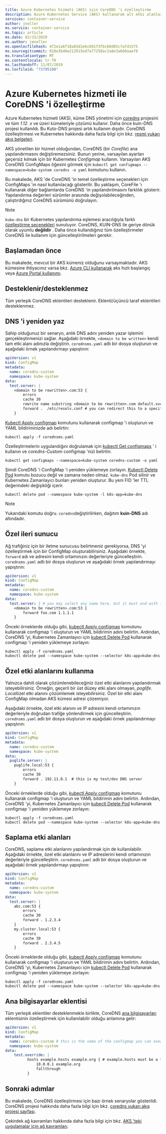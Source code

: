 ```yaml
---
title: Azure Kubernetes hizmeti (AKS) için CoreDNS 'i özelleştirme
description: Azure Kubernetes Service (AKS) kullanarak alt etki alanları eklemek veya özel DNS uç noktalarını genişletmek için CoreDNS 'i özelleştirmeyi öğrenin
services: container-service
author: jnoller
ms.service: container-service
ms.topic: article
ms.date: 03/15/2019
ms.author: jenoller
ms.openlocfilehash: 4f2e1a6f18a83d1e6c691f3fbcb0d85c7afd1575
ms.sourcegitcommit: 018e3b40e212915ed7a77258ac2a8e3a660aaef8
ms.translationtype: MT
ms.contentlocale: tr-TR
ms.lasthandoff: 11/07/2019
ms.locfileid: "73795100"
---
```

# <a name="customize-coredns-with-azure-kubernetes-service"></a>Azure Kubernetes hizmeti ile CoreDNS 'i özelleştirme

Azure Kubernetes hizmeti (AKS), küme DNS yönetimi için [coredns][coredns] projesini ve tüm *1.12. x* ve üzeri kümeleriyle çözümü kullanır. Daha önce kuin-DNS projesi kullanıldı. Bu Kuto-DNS projesi artık kullanım dışıdır. CoreDNS özelleştirmesi ve Kubernetes hakkında daha fazla bilgi için bkz. [resmi yukarı akış belgeleri][corednsk8s].

AKS yönetilen bir hizmet olduğundan, CoreDNS (bir *Corefile*) ana yapılandırmasını değiştiremezsiniz. Bunun yerine, varsayılan ayarları geçersiz kılmak için bir Kubernetes *Configmap* kullanın. Varsayılan AKS CoreDNS ConfigMaps öğesini görmek için `kubectl get configmaps --namespace=kube-system coredns -o yaml` komutunu kullanın.

Bu makalede, AKS 'de CoreDNS 'in temel özelleştirme seçenekleri için ConfigMaps 'ın nasıl kullanılacağı gösterilir. Bu yaklaşım, CoreFile 'ı kullanarak diğer bağlamlarda CoreDNS 'in yapılandırılmasını farklılık gösterir. Yapılandırma değerleri sürümler arasında değişolabileceğinden, çalıştırdığınız CoreDNS sürümünü doğrulayın.

> [!NOTE]
> `kube-dns` bir Kubernetes yapılandırma eşlemesi aracılığıyla farklı [özelleştirme seçenekleri][kubednsblog] sunuluyor. CoreDNS, KUIN-DNS ile geriye dönük olarak uyumlu **değildir** . Daha önce kullandığınız tüm özelleştirmeler CoreDNS ile kullanım için güncelleştirilmeleri gerekir.

## <a name="before-you-begin"></a>Başlamadan önce

Bu makalede, mevcut bir AKS kümeniz olduğunu varsaymaktadır. AKS kümesine ihtiyacınız varsa bkz. [Azure CLI kullanarak][aks-quickstart-cli] aks hızlı başlangıç veya [Azure Portal kullanımı][aks-quickstart-portal].

## <a name="what-is-supportedunsupported"></a>Desteklenir/desteklenmez

Tüm yerleşik CoreDNS eklentileri desteklenir. Eklenti/üçüncü taraf eklentileri desteklenmez.

## <a name="rewrite-dns"></a>DNS 'i yeniden yaz

Sahip olduğunuz bir senaryo, anlık DNS adını yeniden yazar işlemini gerçekleştirmenizi sağlar. Aşağıdaki örnekte, `<domain to be written>` kendi tam etki alanı adınızla değiştirin. `corednsms.yaml` adlı bir dosya oluşturun ve aşağıdaki örnek yapılandırmayı yapıştırın:

```yaml
apiVersion: v1
kind: ConfigMap
metadata:
  name: coredns-custom
  namespace: kube-system
data:
  test.server: |
    <domain to be rewritten>.com:53 {
        errors
        cache 30
        rewrite name substring <domain to be rewritten>.com default.svc.cluster.local
        forward .  /etc/resolv.conf # you can redirect this to a specific DNS server such as 10.0.0.10
    }
```

[Kubectl Apply configmap][kubectl-apply] komutunu kullanarak configmap 'i oluşturun ve YAML bildiriminizde adı belirtin:

```console
kubectl apply -f corednsms.yaml
```

Özelleştirmelerin uygulandığını doğrulamak için [kubectl Get configmaps][kubectl-get] ' i kullanın ve *coredns-Custom* configmap 'nizi belirtin:

```
kubectl get configmaps --namespace=kube-system coredns-custom -o yaml
```

Şimdi CoreDNS 'i ConfigMap 'i yeniden yüklemeye zorlayın. [Kubectl Delete Pod][kubectl delete] komutu bozucu değil ve zamana neden olmaz. `kube-dns` Pod silinir ve Kubernetes Zamanlayıcı bunları yeniden oluşturur. Bu yeni FID 'ler TTL değerindeki değişikliği içerir.

```console
kubectl delete pod --namespace kube-system -l k8s-app=kube-dns
```

> [!Note]
> Yukarıdaki komutu doğru. `coredns`değiştirilirken, dağıtım **kuin-DNS** adı altındadır.

## <a name="custom-forward-server"></a>Özel ileri sunucu

Ağ trafiğiniz için bir iletme sunucusu belirtmeniz gerekiyorsa, DNS 'yi özelleştirmek için bir ConfigMap oluşturabilirsiniz. Aşağıdaki örnekte, `forward` adı ve adresini kendi ortamınızın değerleriyle güncelleştirin. `corednsms.yaml` adlı bir dosya oluşturun ve aşağıdaki örnek yapılandırmayı yapıştırın:

```yaml
apiVersion: v1
kind: ConfigMap
metadata:
  name: coredns-custom
  namespace: kube-system
data:
  test.server: | # you may select any name here, but it must end with the .server file extension
    <domain to be rewritten>.com:53 {
        forward foo.com 1.1.1.1
    }
```

Önceki örneklerde olduğu gibi, [kubectl Apply configmap][kubectl-apply] komutunu kullanarak configmap 'i oluşturun ve YAML bildirimin adını belirtin. Ardından, CoreDNS 'yi, Kubernetes Zamanlayıcı için [kubectl Delete Pod][kubectl delete] kullanarak configmap 'i yeniden yüklemeye zorlayın:

```console
kubectl apply -f corednsms.yaml
kubectl delete pod --namespace kube-system --selector k8s-app=kube-dns
```

## <a name="use-custom-domains"></a>Özel etki alanlarını kullanma

Yalnızca dahili olarak çözümlenebileceğiniz özel etki alanlarını yapılandırmak isteyebilirsiniz. Örneğin, geçerli bir üst düzey etki alanı olmayan, *poglife. Local*özel etki alanını çözümlemek isteyebilirsiniz. Özel bir etki alanı ConfigMap olmadan AKS kümesi adresi çözemiyor.

Aşağıdaki örnekte, özel etki alanını ve IP adresini kendi ortamınızın değerleriyle doğrudan trafiğe yönlendirmek için güncelleştirin. `corednsms.yaml` adlı bir dosya oluşturun ve aşağıdaki örnek yapılandırmayı yapıştırın:

```yaml
apiVersion: v1
kind: ConfigMap
metadata:
  name: coredns-custom
  namespace: kube-system
data:
  puglife.server: |
    puglife.local:53 {
        errors
        cache 30
        forward . 192.11.0.1  # this is my test/dev DNS server
    }
```

Önceki örneklerde olduğu gibi, [kubectl Apply configmap][kubectl-apply] komutunu kullanarak configmap 'i oluşturun ve YAML bildirimin adını belirtin. Ardından, CoreDNS 'yi, Kubernetes Zamanlayıcı için [kubectl Delete Pod][kubectl delete] kullanarak configmap 'i yeniden yüklemeye zorlayın:

```console
kubectl apply -f corednsms.yaml
kubectl delete pod --namespace kube-system --selector k8s-app=kube-dns
```

## <a name="stub-domains"></a>Saplama etki alanları

CoreDNS, saplama etki alanlarını yapılandırmak için de kullanılabilir. Aşağıdaki örnekte, özel etki alanlarını ve IP adreslerini kendi ortamınızın değerleriyle güncelleştirin. `corednsms.yaml` adlı bir dosya oluşturun ve aşağıdaki örnek yapılandırmayı yapıştırın:

```yaml
apiVersion: v1
kind: ConfigMap
metadata:
  name: coredns-custom
  namespace: kube-system
data:
  test.server: |
    abc.com:53 {
        errors
        cache 30
        forward . 1.2.3.4
    }
    my.cluster.local:53 {
        errors
        cache 30
        forward . 2.3.4.5
    }

```

Önceki örneklerde olduğu gibi, [kubectl Apply configmap][kubectl-apply] komutunu kullanarak configmap 'i oluşturun ve YAML bildirimin adını belirtin. Ardından, CoreDNS 'yi, Kubernetes Zamanlayıcı için [kubectl Delete Pod][kubectl delete] kullanarak configmap 'i yeniden yüklemeye zorlayın:

```console
kubectl apply -f corednsms.yaml
kubectl delete pod --namespace kube-system --selector k8s-app=kube-dns
```

## <a name="hosts-plugin"></a>Ana bilgisayarlar eklentisi

Tüm yerleşik eklentiler desteklenmekle birlikte, CoreDNS [ana bilgisayarları][coredns hosts] eklentisinin özelleştirmek için kullanılabilir olduğu anlamına gelir:

```yaml
apiVersion: v1
kind: ConfigMap
metadata:
  name: coredns-custom # this is the name of the configmap you can overwrite with your changes
  namespace: kube-system
data:
    test.override: |
          hosts example.hosts example.org { # example.hosts must be a file
              10.0.0.1 example.org
              fallthrough
          }
```

## <a name="next-steps"></a>Sonraki adımlar

Bu makalede, CoreDNS özelleştirmesi için bazı örnek senaryolar gösterildi. CoreDNS projesi hakkında daha fazla bilgi için bkz. [coredns yukarı akış projesi sayfası][coredns].

Çekirdek ağ kavramları hakkında daha fazla bilgi için bkz. [AKS 'teki uygulamalar Için ağ kavramları][concepts-network].

<!-- LINKS - external -->
[kubednsblog]: https://www.danielstechblog.io/using-custom-dns-server-for-domain-specific-name-resolution-with-azure-kubernetes-service/
[coredns]: https://coredns.io/
[corednsk8s]: https://kubernetes.io/docs/tasks/administer-cluster/dns-custom-nameservers/#coredns
[dnscache]: https://coredns.io/plugins/cache/
[kubectl-apply]: https://kubernetes.io/docs/reference/generated/kubectl/kubectl-commands#apply
[kubectl-get]: https://kubernetes.io/docs/reference/generated/kubectl/kubectl-commands#get
[kubectl delete]: https://kubernetes.io/docs/reference/generated/kubectl/kubectl-commands#delete
[coredns hosts]: https://coredns.io/plugins/hosts/

<!-- LINKS - internal -->
[concepts-network]: concepts-network.md
[aks-quickstart-cli]: kubernetes-walkthrough.md
[aks-quickstart-portal]: kubernetes-walkthrough-portal.md